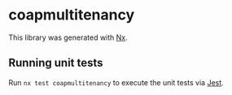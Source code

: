 # coapmultitenancy

This library was generated with [Nx](https://nx.dev).

## Running unit tests

Run `nx test coapmultitenancy` to execute the unit tests via [Jest](https://jestjs.io).
